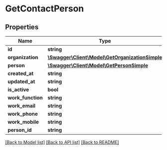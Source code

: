 # GetContactPerson

## Properties
Name | Type | Description | Notes
------------ | ------------- | ------------- | -------------
**id** | **string** |  | [optional] 
**organization** | [**\Swagger\Client\Model\GetOrganizationSimple**](GetOrganizationSimple.md) |  | [optional] 
**person** | [**\Swagger\Client\Model\GetPersonSimple**](GetPersonSimple.md) |  | [optional] 
**created_at** | **string** |  | [optional] 
**updated_at** | **string** |  | [optional] 
**is_active** | **bool** |  | [optional] 
**work_function** | **string** |  | [optional] 
**work_email** | **string** |  | [optional] 
**work_phone** | **string** |  | [optional] 
**work_mobile** | **string** |  | [optional] 
**person_id** | **string** |  | [optional] 

[[Back to Model list]](../README.md#documentation-for-models) [[Back to API list]](../README.md#documentation-for-api-endpoints) [[Back to README]](../README.md)


